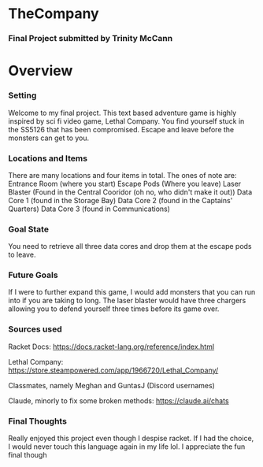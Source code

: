 # TheCompany
### Final Project submitted by Trinity McCann

# Overview
### Setting
Welcome to my final project. This text based adventure game is highly inspired by sci fi video game, Lethal Company. You find yourself stuck in the SS5126 that has been compromised. Escape and leave before the monsters can get to you. 
### Locations and Items
There are many locations and four items in total. The ones of note are: 
Entrance Room (where you start)
Escape Pods (Where you leave)
Laser Blaster (Found in the Central Cooridor (oh no, who didn't make it out))
Data Core 1 (found in the Storage Bay)
Data Core 2 (found in the Captains' Quarters)
Data Core 3 (found in Communications)
### Goal State
You need to retrieve all three data cores and drop them at the escape pods to leave. 
### Future Goals
If I were to further expand this game, I would add monsters that you can run into if you are taking to long. The laser blaster would have three chargers allowing you to defend yourself three times before its game over.
### Sources used
Racket Docs: https://docs.racket-lang.org/reference/index.html

Lethal Company: https://store.steampowered.com/app/1966720/Lethal_Company/

Classmates, namely Meghan and GuntasJ (Discord usernames)

Claude, minorly to fix some broken methods: https://claude.ai/chats
### Final Thoughts
Really enjoyed this project even though I despise racket. If I had the choice, I would never touch this language again in my life lol. I appreciate the fun final though
